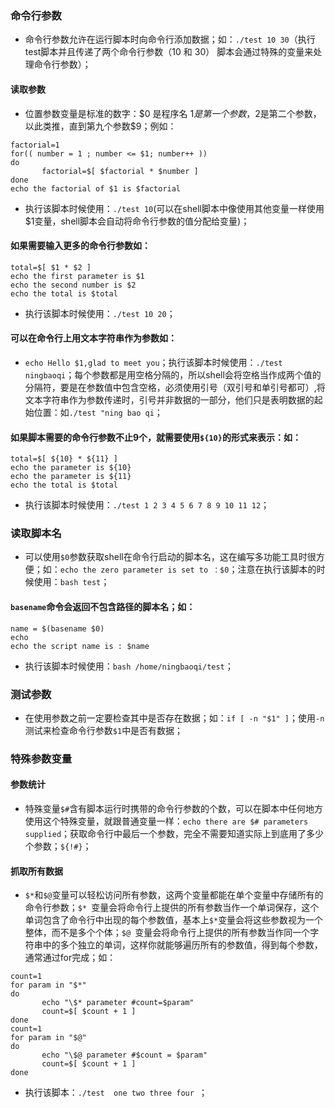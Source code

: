 ### 命令行参数
+ 命令行参数允许在运行脚本时向命令行添加数据；如：`./test 10 30`（执行test脚本并且传递了两个命令行参数（10 和 30） 脚本会通过特殊的变量来处理命令行参数）；
#### 读取参数
+ 位置参数变量是标准的数字：$0 是程序名 $1是第一个参数，$2是第二个参数，以此类推，直到第九个参数$9；例如：
```
factorial=1
for(( number = 1 ; number <= $1; number++ ))
do
       factorial=$[ $factorial * $number ]
done
echo the factorial of $1 is $factorial
```
+ 执行该脚本时候使用：`./test 10`(可以在shell脚本中像使用其他变量一样使用$1变量，shell脚本会自动将命令行参数的值分配给变量)；
#### 如果需要输入更多的命令行参数如：
```
total=$[ $1 * $2 ]
echo the first parameter is $1
echo the second number is $2
echo the total is $total
```
+ 执行该脚本时候使用：`./test 10 20`；
#### 可以在命令行上用文本字符串作为参数如：
+ `echo Hello $1,glad to meet you`；执行该脚本时候使用：`./test ningbaoqi`；每个参数都是用空格分隔的，所以shell会将空格当作成两个值的分隔符，要是在参数值中包含空格，必须使用引号（双引号和单引号都可）,将文本字符串作为参数传递时，引号并非数据的一部分，他们只是表明数据的起始位置：如`./test "ning bao qi`；
#### 如果脚本需要的命令行参数不止9个，就需要使用`${10}`的形式来表示：如：
```
total=$[ ${10} * ${11} ]
echo the parameter is ${10}
echo the parameter is ${11}
echo the total is $total
```
+ 执行该脚本时候使用：`./test 1 2 3 4 5 6 7 8 9 10 11 12`；
### 读取脚本名
+ 可以使用`$0`参数获取shell在命令行启动的脚本名，这在编写多功能工具时很方便；如：`echo the zero parameter is set to ：$0`；注意在执行该脚本的时候使用：`bash test`；
#### `basename`命令会返回不包含路径的脚本名；如：
```
name = $(basename $0)
echo
echo the script name is : $name
```
+ 执行该脚本时候使用：`bash /home/ningbaoqi/test`；
### 测试参数
+ 在使用参数之前一定要检查其中是否存在数据；如：`if [ -n "$1" ]`；使用`-n`测试来检查命令行参数`$1`中是否有数据；

### 特殊参数变量
#### 参数统计
+ 特殊变量`$#`含有脚本运行时携带的命令行参数的个数，可以在脚本中任何地方使用这个特殊变量，就跟普通变量一样：`echo there are $# parameters supplied`；获取命令行中最后一个参数，完全不需要知道实际上到底用了多少个参数；`${!#}`；
#### 抓取所有数据
+ `$*`和`$@`变量可以轻松访问所有参数，这两个变量都能在单个变量中存储所有的命令行参数；`$* `变量会将命令行上提供的所有参数当作一个单词保存，这个单词包含了命令行中出现的每个参数值，基本上`$*`变量会将这些参数视为一个整体，而不是多个个体；`$@ `变量会将命令行上提供的所有参数当作同一个字符串中的多个独立的单词，这样你就能够遍历所有的参数值，得到每个参数，通常通过for完成；如：
```
count=1
for param in "$*"
do
       echo "\$* parameter #count=$param"
       count=$[ $count + 1 ]
done
count=1
for param in "$@"
do
       echo "\$@ parameter #$count = $param"
       count=$[ $count + 1 ]
done
```
+ 执行该脚本：`./test  one two three four `；

